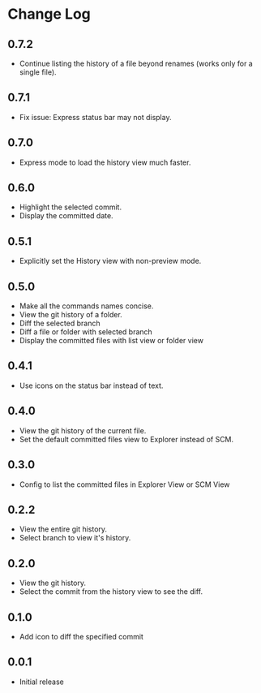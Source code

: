 # Change Log

## 0.7.2
- Continue listing the history of a file beyond renames (works only for a single file).

## 0.7.1
- Fix issue: Express status bar may not display.

## 0.7.0
- Express mode to load the history view much faster.

## 0.6.0
- Highlight the selected commit.
- Display the committed date.

## 0.5.1
- Explicitly set the History view with non-preview mode.

## 0.5.0
- Make all the commands names concise.
- View the git history of a folder.
- Diff the selected branch
- Diff a file or folder with selected branch
- Display the committed files with list view or folder view

## 0.4.1
- Use icons on the status bar instead of text.

## 0.4.0
- View the git history of the current file.
- Set the default committed files view to Explorer instead of SCM.

## 0.3.0
- Config to list the committed files in Explorer View or SCM View

## 0.2.2
- View the entire git history.
- Select branch to view it's history.

## 0.2.0
- View the git history.
- Select the commit from the history view to see the diff.

## 0.1.0
- Add icon to diff the specified commit

## 0.0.1
- Initial release